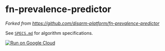 # fn-prevalence-predictor

_Forked from https://github.com/disarm-platform/fn-prevalence-predictor_

See [`SPECS.md`](./SPECS.md) for algorithm specifications.

[![Run on Google Cloud](https://storage.googleapis.com/cloudrun/button.svg)](https://console.cloud.google.com/cloudshell/editor?shellonly=true&cloudshell_image=gcr.io/cloudrun/button&cloudshell_git_repo=https://github.com/locational/fn-lnl-prevalence-predictor.git)
